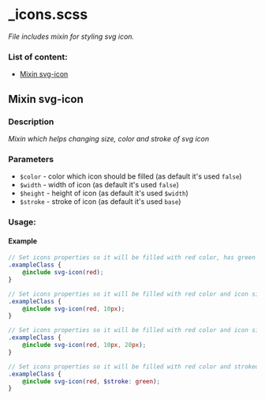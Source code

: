 # _icons.scss
_File includes mixin for styling svg icon._

### List of content:

- [Mixin svg-icon](#mixin-svg-icon)


## Mixin svg-icon

### Description
_Mixin which helps changing size, color and stroke of svg icon_

### Parameters
- `$color` - color which icon should be filled (as default it's used ```false```)
- `$width` - width of icon (as default it's used ```false```)
- `$height` - height of icon (as default it's used ```$width```)
- `$stroke` - stroke of icon (as default it's used ```base```)

### Usage: 


#### Example
```scss
// Set icons properties so it will be filled with red color, has green stroke and will be 10px width and 20px height.
.exampleClass {
    @include svg-icon(red);
}

// Set icons properties so it will be filled with red color and icon size. Height and width of the icon will be 10px
.exampleClass {
    @include svg-icon(red, 10px);
}

// Set icons properties so it will be filled with red color and icon size. Height of the icon will be 10px and width 20px
.exampleClass {
    @include svg-icon(red, 10px, 20px);
}

// Set icons properties so it will be filled with red color and stroked with green color
.exampleClass {
    @include svg-icon(red, $stroke: green);
}
```
